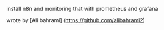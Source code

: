 install n8n and monitoring that with prometheus and grafana

wrote by [Ali bahrami] (https://github.com/alibahrami2)
